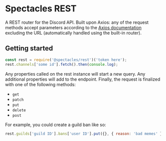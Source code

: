 # Spectacles REST

A REST router for the Discord API. Built upon Axios: any of the request methods accept parameters according to the [Axios documentation](https://github.com/axios/axios#instance-methods) excluding the URL (automatically handled using the built-in router).

## Getting started

```js
const rest = require('@spectacles/rest')('token here');
rest.channels['some id'].fetch().then(console.log);
```

Any properties called on the rest instance will start a new query. Any additional properties will add to the endpoint. Finally, the request is finalized with one of the following methods:

- `get`
- `patch`
- `put`
- `delete`
- `post`

For example, you could create a guild ban like so:

```js
rest.guilds['guild ID'].bans['user ID'].put({}, { reason: 'bad memes' });
```
